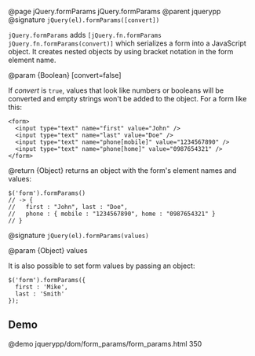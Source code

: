 @page jQuery.formParams jQuery.formParams
@parent jquerypp
@signature `jQuery(el).formParams([convert])`

`jQuery.formParams` adds `[jQuery.fn.formParams jQuery.fn.formParams(convert)]` which serializes a form into a JavaScript object. It creates nested objects by using bracket notation in the form element name.

@param {Boolean} [convert=false]

If *convert* is `true`, values that look like numbers or booleans will be converted and empty strings won't be added to the object. For a form like this:

    <form>
      <input type="text" name="first" value="John" />
      <input type="text" name="last" value="Doe" />
      <input type="text" name="phone[mobile]" value="1234567890" />
      <input type="text" name="phone[home]" value="0987654321" />
    </form>

@return {Object} returns an object with the form's element names and values:

    $('form').formParams()
    // -> {
    //   first : "John", last : "Doe",
    //   phone : { mobile : "1234567890", home : "0987654321" }
    // }

@signature `jQuery(el).formParams(values)`

@param {Object} values

It is also possible to set form values by passing an object:

    $('form').formParams({
      first : 'Mike',
      last : 'Smith'
    });

## Demo

@demo jquerypp/dom/form_params/form_params.html 350
